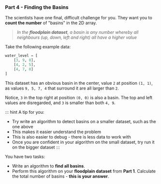 ### Part 4 - Finding the Basins


The scientists have one final, difficult challenge for you.
They want you to **count the number** of "basins" in the 2D array.

> *In the **floodplain dataset**, a basin is any number whereby all neighbours (up, down, left and right) all have a higher value*

Take the following example data:
```python
water_level = [
    [3, 9, 8],
    [4, 2, 5],
    [4, 7, 8]
]
```

This dataset has an obvious basin in the center, value `2` at position `(1, 1)`, as values `9, 5, 7, 4` that surround it are all larger than `2`.

Notice, `3` in the top right at position `(0, 0)` is also a basin. The top and left values are disregarded, and `3` is smaller than both `4, 9`.

::: hint
A tip for you:
- Try write an algorithm to detect basins on a smaller dataset, such as the one above
- This makes it easier understand the problem
- This is also easier to debug - there is less data to work with
- Once you are confident in your algorithm on the small dataset, try run it on the bigger dataset
:::

You have two tasks:
- Write an algorithm to **find all basins**.
- Perform this algorithm on your **floodplain dataset** from **Part 1**. Calculate the total number of basins - **this is your answer**.

